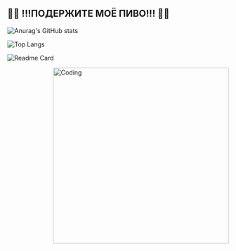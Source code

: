 ## 🍻🍻 !!!ПОДЕРЖИТЕ МОЁ ПИВО!!! 🍻🍻
![Anurag's GitHub stats](https://github-readme-stats.vercel.app/api?username=PivnayaGODZILLA&show_icons=true&theme=maroongold&bg_color=00000000)

![Top Langs](https://github-readme-stats.vercel.app/api/top-langs/?username=PivnayaGODZILLA&layout=compact&theme=maroongold&bg_color=00000000)

![Readme Card](https://github-readme-stats.vercel.app/api/pin/?username=PivnayaGODZILLA&repo=PivnayaGODZILLA&theme=maroongold&show_owner=true&bg_color=00000000)

<img align="right" alt="Coding" width="400" src="https://ak7.picdn.net/shutterstock/videos/26947357/thumb/1.jpg">
<!--
**PivnayaGODZILLA/PivnayaGODZILLA** is a ✨ _special_ ✨ repository because its `README.md` (this file) appears on your GitHub profile.

Here are some ideas to get you started:

- 🔭 I’m currently working on ...
- 🌱 I’m currently learning ...
- 👯 I’m looking to collaborate on ...
- 🤔 I’m looking for help with ...
- 💬 Ask me about ...
- 📫 How to reach me: ...
- 😄 Pronouns: ...
- ⚡ Fun fact: ...
-->
